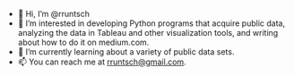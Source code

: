 - 👋 Hi, I’m @rruntsch
- 👀 I’m interested in developing Python programs that acquire public data, analyzing the data in Tableau and other visualization tools, and writing about how to do it on medium.com.
- 🌱 I’m currently learning about a variety of public data sets.
- 📫 You can reach me at rruntsch@gmail.com.

<!---
rruntsch/rruntsch is a ✨ special ✨ repository because its `README.md` (this file) appears on your GitHub profile.
You can click the Preview link to take a look at your changes.
--->
